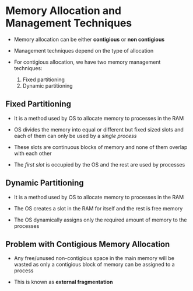 # Memory Allocation and Management Techniques

- Memory allocation can be either **contigious** or **non contigious**

- Management techniques depend on the type of allocation

- For contigious allocation, we have two memory management techniques:
    1. Fixed partitioning
    2. Dynamic partitioning

## Fixed Partitioning

- It is a method used by OS to allocate memory to processes in the RAM

- OS divides the memory into equal or different but fixed sized slots and each
of them can only be used by a *single process*

- These slots are continuous blocks of memory and none of them overlap with each
other

- The *first slot* is occupied by the OS and the rest are used by processes

## Dynamic Partitioning

- It is a method used by OS to allocate memory to processes in the RAM

- The OS creates a slot in the RAM for itself and the rest is free memory

- The OS dynamically assigns only the required amount of memory to the processes

## Problem with Contigious Memory Allocation

- Any free/unused non-contigious space in the main memory will be wasted as only
a contigious block of memory can be assigned to a process

- This is known as **external fragmentation**
